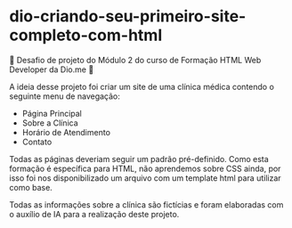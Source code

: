 # dio-criando-seu-primeiro-site-completo-com-html
🚀 Desafio de projeto do Módulo 2 do curso de Formação HTML Web Developer da Dio.me 🚀

A ideia desse projeto foi criar um site de uma clínica médica contendo o seguinte menu de navegação:
* Página Principal
* Sobre a Clínica
* Horário de Atendimento
* Contato

Todas as páginas deveriam seguir um padrão pré-definido. Como esta formação é específica para HTML, não aprendemos sobre CSS ainda, por isso foi nos disponibilizado um arquivo com um template html para utilizar como base. 

Todas as informações sobre a clínica são fictícias e foram elaboradas com o auxílio de IA para a realização deste projeto.
